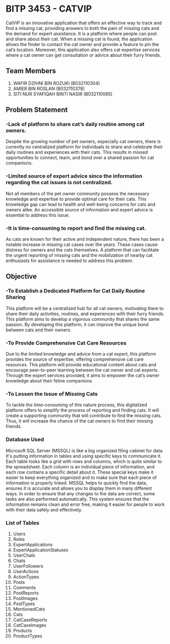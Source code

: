 # BITP 3453 - CATVIP

CatViP is an innovative application that offers an effective way to track and find a missing cat, providing answers to both the pain of missing cats and the demand for expert assistance. It is a platform where people can post and share about their cat. When a missing cat is found, the application allows the finder to contact the cat owner and provide a feature to pin the cat’s location. Moreover, this application also offers cat expertise services where a cat owner can get consultation or advice about their furry friends. 

## Team Members
1. WAFIR DZIHNI BIN ROZUKI (B032110304)
2. AMIER BIN ROSLAN (B032110378)
3. SITI NUR SYAFIQAH BINTI NASIR (B032110095)
   
## Problem Statement

### -Lack of platform to share cat’s daily routine among cat owners.  
Despite the growing number of pet owners, especially cat owners, there is currently no centralized platform for individuals to share and celebrate their daily routines and experiences with their cats. This results in missed opportunities to connect, learn, and bond over a shared passion for cat companions. 

### -Limited source of expert advice since the information regarding the cat issues is not centralized. 
Not all members of the pet owner community possess the necessary knowledge and expertise to provide optimal care for their cats. This knowledge gap can lead to health and well-being concerns for cats and owners alike. An accessible source of information and expert advice is essential to address this issue. 

### -It is time-consuming to report and find the missing cat. 
As cats are known for their active and independent nature, there has been a notable increase in missing cat cases over the years. These cases cause distress for owners and the cats themselves. A platform that can facilitate the urgent reporting of missing cats and the mobilization of nearby cat enthusiasts for assistance is needed to address this problem. 

## Objective

### -To Establish a Dedicated Platform for Cat Daily Routine Sharing 
This platform will be a centralized hub for all cat owners, motivating them to share their daily activities, routines, and experiences with their furry friends. This platform aims to develop a vigorous community that shares the same passion. By developing this platform, it can improve the unique bond between cats and their owners. 

### -To Provide Comprehensive Cat Care Resources 
Due to the limited knowledge and advice from a cat expert, this platform provides the source of expertise, offering comprehensive cat care resources. This platform will provide educational content about cats and encourage peer-to-peer learning between the cat owner and cat experts. Through the expert services provided, it aims to empower the cat’s owner knowledge about their feline companions. 

### -To Lessen the Issue of Missing Cats 
To tackle the time-consuming of this nature process, this digitalized platform offers to simplify the process of reporting and finding cats. It will create a supporting community that will contribute to find the missing cats. Thus, it will increase the chance of the cat owners to find their missing friends.  

### Database Used
   Microsoft SQL Server (MSSQL) is like a big organized filing cabinet for data. It's putting information in tables and using specific keys to communicate it. Each table looks like a grid with rows and columns, which is quite similar to the spreadsheet. Each column is an individual piece of information, and each row contains a specific detail about it. These special keys make it easier to keep everything organized and to make sure that each piece of information is properly linked. MSSQL helps to quickly find the data, ensures it is accurate and allows you to display them in many different ways. In order to ensure that any changes to the data are correct, some tasks are also performed automatically. This system ensures that the information remains clean and error free, making it easier for people to work with their data safely and effectively.

### List of Tables
1. Users
2. Roles
3. ExpertApplications
4. ExpertApplicationStatuses
5. UserChats
6. Chats
7. UserFollowers
8. UserActions
9. ActionTypes
10. Posts
11. Comments
12. PostReports
13. PostImages
14. PostTypes
15. MentionedCats
16. Cats
17. CatCaseReports
18. CatCaseImages
19. Products
20. ProductTypes

